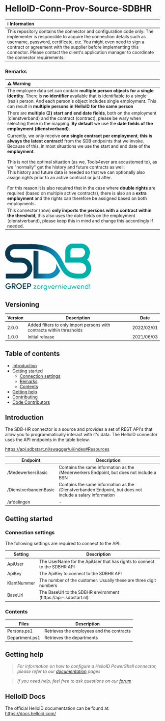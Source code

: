 # HelloID-Conn-Prov-Source-SDBHR

| :information_source: Information |
|:---------------------------|
| This repository contains the connector and configuration code only. The implementer is responsible to acquire the connection details such as username, password, certificate, etc. You might even need to sign a contract or agreement with the supplier before implementing this connector. Please contact the client's application manager to coordinate the connector requirements.       |

### Remarks

| ⚠️ Warning |
|:---------------------------|
| The employee data set can contain **multiple person objects for a single identity**. There is **no identifier** available that is identifiable to a single (real) person. And each person's object includes single employment. This can result in **multiple persons in HelloID for the same person** |
|There are **multiple (2) start and end date fields**, both on the employment (dienstverband) and the contract (contract), please be wary when selecting these in the mapping. **By default** we use the **date fields of the employment (dienstverband)**. |
| Currently, we only receive **one single contract per employment**, **this is always the latest contract!** from the SDB endpoints that we invoke. Because of this, in most situations we use the start and end date of the **employment**. <br/><br/> This is not the optimal situation (as we, Tools4ever are accustomed to), as we "normally" get the history and future contracts as well. <br/> This history and future data is needed so that we can optionally also assign rights prior to an active contract or just after. <br/><br/> For this reason it is also required that in the case where **double rights** are required (based on multiple active contracts), there is also an a **extra employment** and the rights can therefore be assigned based on both employments. |
| This connector (now) **only imports the persons with a contract within the threshold**, this also uses the date fields on the employment (dienstverband), please keep this in mind and change this accordingly if needed.       |

<br />

![Logo](asset/logo.jpg)

## Versioning
| Version | Description | Date |
| - | - | - |
| 2.0.0   | Added filters to only import persons with contracts within thresholds | 2022/02/01  |
| 1.0.0   | Initial release | 2021/06/03  |

## Table of contents

- [Introduction](#Introduction)
- [Getting started](#Getting-started)
  + [Connection settings](#Connection-settings)
  + [Remarks](#Remarks)
  + [Contents](#Contents)
- [Getting help](Getting-help)
- [Contributing](Contributing)
- [Code Contributors](Code-Contributors)

## Introduction

The SDB-HR connector is a source and provides a set of REST API's that allow you to programmatically interact with it's data. The HelloID connector uses the API endpoints in the table below.

https://api.sdbstart.nl/swagger/ui/index#Resources

| Endpoint     | Description |
| ------------ | ----------- |
| /MedewerkersBasic    | Contains the same information as the /Mederwerkers Endpoint, but does not include a BSN |
| /DienstverbandenBasic     |  Contains the same information as the /Dienstverbanden Endpoint, but does not include a salary information |
| /afdelingen |     -        |


## Getting started

### Connection settings

The following settings are required to connect to the API.

| Setting     | Description |
| ------------ | ----------- |
| ApiUser     | The UserName for the ApiUser that has rights to connect to the SDBHR API   |
| ApiKey     | The ApiKey to connect to the SDBHR API  |
| KlantNummer    |   The number of the customer. Usually these are three digit numbers |
| BaseUrl | The BaseUrl to the SDBHR environment (https://api-<Customer>.sdbstart.nl)  |

### Contents

| Files       | Description                                |
| ----------- | ------------------------------------------ |
| Persons.ps1 | Retrieves the employees and the contracts                      |
| Department.ps1  | Retrieves the departments |

## Getting help

> _For  information on how to configure a HelloID PowerShell connector, please refer to our [documentation](https://docs.helloid.com/hc/en-us/articles/360012557600-Configure-a-custom-PowerShell-source-system) pages_

> _If you need help, feel free to ask questions on our [forum](https://forum.helloid.com)_

## HelloID Docs

The official HelloID documentation can be found at: https://docs.helloid.com/

